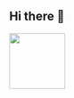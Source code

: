 ## Hi there 👋
<div id="header" aling="center">
  <img src="https://i.giphy.com/media/v1.Y2lkPTc5MGI3NjExOGFyd241Y2dxeDdsN3Z5bndyYm9qaGY0ZTJnMm9kcWEwam1jcDVpYiZlcD12MV9pbnRlcm5hbF9naWZfYnlfaWQmY3Q9cw/smGCEo5zsAXtK4bqAT/giphy.gif" width="100"/>
</div>

<!--
**alexchris99/alexchris99** is a ✨ _special_ ✨ repository because its `README.md` (this file) appears on your GitHub profile.

Here are some ideas to get you started:

- 🔭 I’m currently working on ...
- 🌱 I’m currently learning ...
- 👯 I’m looking to collaborate on ...
- 🤔 I’m looking for help with ...
- 💬 Ask me about ...
- 📫 How to reach me: ...
- 😄 Pronouns: ...
- ⚡ Fun fact: ...
-->
